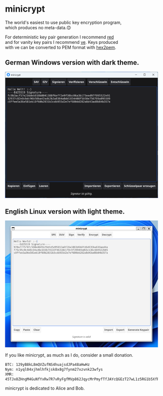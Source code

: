# minicrypt

The world's easiest to use public key encryption program,  
which produces no meta-data.😊

For deterministic key pair generation I recommend [red](https://github.com/706f6c6c7578/red)  
and for vanity key pairs I recommend [ve](https://github.com/706f6c6c7578/ve). Keys produced     
with ve can be converted to PEM format with [hex2pem](https://github.com/706f6c6c7578/hex2pem).

## German Windows version with dark theme.
![minicrypt German Version Windows with dark theme](img/minicrypt-de.png)

##  English Linux version with light theme.
![minicrypt English Version Linux with light theme](img/minicrypt-en.png)

If you like minicrypt, as much as I do, consider a small donation.  
```
BTC: 129yB8kL8mQVZufNS4huajsdJPa48aHwHz  
Nym: n1yql04xjhmlhfkjsk8x8g7fynm27xzvnk23wfys  
XMR: 45TJx8ZHngM4GuNfYxRw7R7vRyFgfMVp862JqycMrPmyfTfJAYcQGEzT27wL1z5RG1b5XfRPJk97KeZr1svK8qES2z1uZrS
```
minicrypt is dedicated to Alice and Bob.


